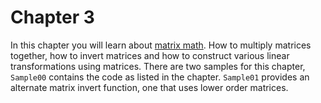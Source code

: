 # Chapter 3

In this chapter you will learn about [matrix math](https://gabormakesgames.com/matrices.html). How to multiply matrices together, how to invert matrices and how to construct various linear transformations using matrices. There are two samples for this chapter, ```Sample00``` contains the code as listed in the chapter. ```Sample01``` provides an alternate matrix invert function, one that uses lower order matrices.